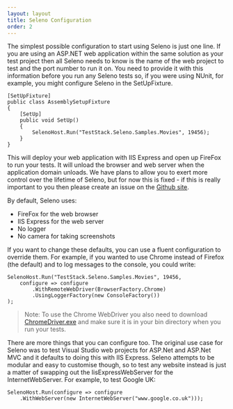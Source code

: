 ```yaml
---
layout: layout
title: Seleno Configuration
order: 2
---
```


The simplest possible configuration to start using Seleno is just one line. If you are using an ASP.NET web application within the same solution as your test project then all Seleno needs to know is the name of the web project to test and the port number to run it on. You need to provide it with this information before you run any Seleno tests so, if you were using NUnit, for example, you might configure Seleno in the SetUpFixture.

    [SetUpFixture]
    public class AssemblySetupFixture
    {
    	[SetUp]
	    public void SetUp()
	    {
	    	SelenoHost.Run("TestStack.Seleno.Samples.Movies", 19456);
	    }
    }

This will deploy your web application with IIS Express and open up FireFox to run your tests. It will unload the browser and web server when the application domain unloads. We have plans to allow you to exert more control over the lifetime of Seleno, but for now this is fixed - if this is really important to you then please create an issue on the [Github site](https://github.com/TestStack/TestStack.Seleno/issues).

By default, Seleno uses:

- FireFox for the web browser
- IIS Express for the web server
- No logger
- No camera for taking screenshots

If you want to change these defaults, you can use a fluent configuration to override them. For example, if you wanted to use Chrome instead of Firefox (the default) and to log messages to the console, you could write:

    SelenoHost.Run("TestStack.Seleno.Samples.Movies", 19456,
	    configure => configure
		    .WithRemoteWebDriver(BrowserFactory.Chrome)
		    .UsingLoggerFactory(new ConsoleFactory())
    );

> Note: To use the Chrome WebDriver you also need to download [ChromeDriver.exe](https://code.google.com/p/selenium/wiki/ChromeDriver) and make sure it is in your bin directory when you run your tests.

There are more things that you can configure too. The original use case for Seleno was to test Visual Studio web projects for ASP.Net and ASP.Net MVC and it defaults to doing this with IIS Express. Seleno attempts to be modular and easy to customise though, so to test any website instead is just a matter of swapping out the IisExpressWebServer for the InternetWebServer. For example, to test Google UK:

    SelenoHost.Run(configure => configure
    	.WithWebServer(new InternetWebServer("www.google.co.uk")));